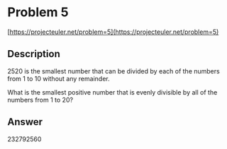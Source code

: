 # Problem 5
[https://projecteuler.net/problem=5](https://projecteuler.net/problem=5)

## Description
2520 is the smallest number that can be divided by each of the numbers from 1 to 10 without any remainder.

What is the smallest positive number that is evenly divisible by all of the numbers from 1 to 20?


## Answer
232792560
